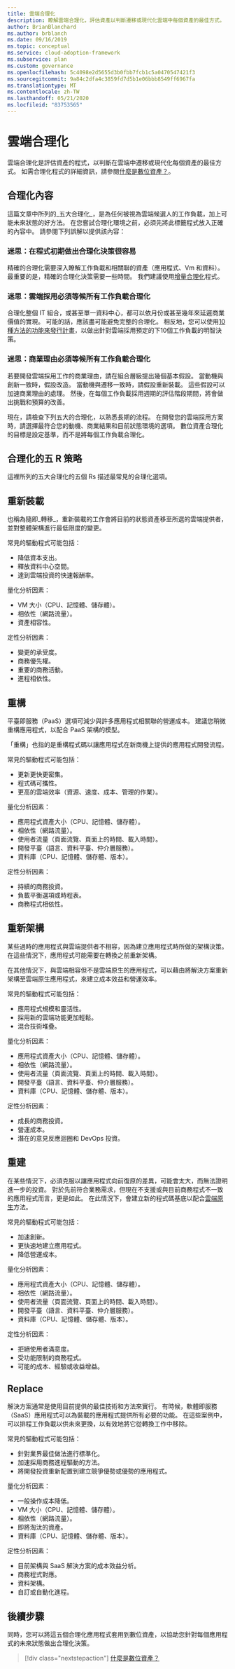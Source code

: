 ```yaml
---
title: 雲端合理化
description: 瞭解雲端合理化，評估資產以判斷遷移或現代化雲端中每個資產的最佳方式。
author: BrianBlanchard
ms.author: brblanch
ms.date: 09/16/2019
ms.topic: conceptual
ms.service: cloud-adoption-framework
ms.subservice: plan
ms.custom: governance
ms.openlocfilehash: 5c4098e2d5655d3b0fbb7fcb1c5a0470547421f3
ms.sourcegitcommit: 9a84c2dfa4c3859fd7d5b1e06bbb8549ff6967fa
ms.translationtype: MT
ms.contentlocale: zh-TW
ms.lasthandoff: 05/21/2020
ms.locfileid: "83753565"
---
```

# <a name="cloud-rationalization"></a>雲端合理化

雲端合理化是評估資產的程式，以判斷在雲端中遷移或現代化每個資產的最佳方式。 如需合理化程式的詳細資訊，請參閱[什麼是數位資產？](./index.md)。

## <a name="rationalization-context"></a>合理化內容

這篇文章中所列的_五大合理化_，是為任何被視為雲端候選人的工作負載，加上可能未來狀態的好方法。 在您嘗試合理化環境之前，必須先將此標籤程式放入正確的內容中。 請參閱下列誤解以提供該內容：

### <a name="myth-its-easy-to-make-rationalization-decisions-early-in-the-process"></a>迷思：在程式初期做出合理化決策很容易

 精確的合理化需要深入瞭解工作負載和相關聯的資產（應用程式、Vm 和資料）。 最重要的是，精確的合理化決策需要一些時間。 我們建議使用[增量合理化](./rationalize.md#incremental-rationalization)程式。

### <a name="myth-cloud-adoption-has-to-wait-for-all-workloads-to-be-rationalized"></a>迷思：雲端採用必須等候所有工作負載合理化

合理化整個 IT 組合，或甚至單一資料中心，都可以依月份或甚至幾年來延遲商業價值的實現。 可能的話，應該盡可能避免完整的合理化。 相反地，您可以使用[10 種方法的功能來發行計畫](./rationalize.md#release-planning)，以做出針對雲端採用預定的下10個工作負載的明智決策。

### <a name="myth-business-justification-has-to-wait-for-all-workloads-to-be-rationalized"></a>迷思：商業理由必須等候所有工作負載合理化

若要開發雲端採用工作的商業理由，請在組合層級提出幾個基本假設。 當動機與創新一致時，假設改造。 當動機與遷移一致時，請假設重新裝載。 這些假設可以加速商業理由的處理。 然後，在每個工作負載採用週期的評估階段期間，將會做出挑戰和預算的改善。

現在，請檢查下列五大的合理化，以熟悉長期的流程。 在開發您的雲端採用方案時，請選擇最符合您的動機、商業結果和目前狀態環境的選項。 數位資產合理化的目標是設定基準，而不是將每個工作負載合理化。

## <a name="the-five-rs-of-rationalization"></a>合理化的五 R 策略

這裡所列的五大合理化的五個 Rs 描述最常見的合理化選項。

## <a name="rehost"></a>重新裝載

也稱為隨即_轉移_，重新裝載的工作會將目前的狀態資產移至所選的雲端提供者，並對整體架構進行最低限度的變更。

常見的驅動程式可能包括：

- 降低資本支出。
- 釋放資料中心空間。
- 達到雲端投資的快速報酬率。

量化分析因素：

- VM 大小（CPU、記憶體、儲存體）。
- 相依性（網路流量）。
- 資產相容性。

定性分析因素：

- 變更的承受度。
- 商務優先權。
- 重要的商務活動。
- 進程相依性。

## <a name="refactor"></a>重構

平臺即服務（PaaS）選項可減少與許多應用程式相關聯的營運成本。 建議您稍微重構應用程式，以配合 PaaS 架構的模型。

「重構」也指的是重構程式碼以讓應用程式在新商機上提供的應用程式開發流程。

常見的驅動程式可能包括：

- 更新更快更密集。
- 程式碼可攜性。
- 更高的雲端效率（資源、速度、成本、管理的作業）。

量化分析因素：

- 應用程式資產大小（CPU、記憶體、儲存體）。
- 相依性（網路流量）。
- 使用者流量（頁面流覽、頁面上的時間、載入時間）。
- 開發平臺（語言、資料平臺、仲介層服務）。
- 資料庫（CPU、記憶體、儲存體、版本）。

定性分析因素：

- 持續的商務投資。
- 負載平衡選項或時程表。
- 商務程式相依性。

## <a name="rearchitect"></a>重新架構

某些過時的應用程式與雲端提供者不相容，因為建立應用程式時所做的架構決策。 在這些情況下，應用程式可能需要在轉換之前重新架構。

在其他情況下，與雲端相容但不是雲端原生的應用程式，可以藉由將解決方案重新架構至雲端原生應用程式，來建立成本效益和營運效率。

常見的驅動程式可能包括：

- 應用程式規模和靈活性。
- 採用新的雲端功能更加輕鬆。
- 混合技術堆疊。

量化分析因素：

- 應用程式資產大小（CPU、記憶體、儲存體）。
- 相依性（網路流量）。
- 使用者流量（頁面流覽、頁面上的時間、載入時間）。
- 開發平臺（語言、資料平臺、仲介層服務）。
- 資料庫（CPU、記憶體、儲存體、版本）。

定性分析因素：

- 成長的商務投資。
- 營運成本。
- 潛在的意見反應迴圈和 DevOps 投資。

## <a name="rebuild"></a>重建

在某些情況下，必須克服以讓應用程式向前復原的差異，可能會太大，而無法證明進一步的投資。 對於先前符合業務需求，但現在不支援或與目前商務程式不一致的應用程式而言，更是如此。 在此情況下，會建立新的程式碼基底以配合[雲端原生](https://azure.microsoft.com/overview/cloudnative)方法。

常見的驅動程式可能包括：

- 加速創新。
- 更快速地建立應用程式。
- 降低營運成本。

量化分析因素：

- 應用程式資產大小（CPU、記憶體、儲存體）。
- 相依性（網路流量）。
- 使用者流量（頁面流覽、頁面上的時間、載入時間）。
- 開發平臺（語言、資料平臺、仲介層服務）。
- 資料庫（CPU、記憶體、儲存體、版本）。

定性分析因素：

- 拒絕使用者滿意度。
- 受功能限制的商務程式。
- 可能的成本、經驗或收益增益。

## <a name="replace"></a>Replace

解決方案通常是使用目前提供的最佳技術和方法來實行。 有時候，軟體即服務（SaaS）應用程式可以為裝載的應用程式提供所有必要的功能。 在這些案例中，可以排程工作負載以供未來更換，以有效地將它從轉換工作中移除。

常見的驅動程式可能包括：

- 針對業界最佳做法進行標準化。
- 加速採用商務進程驅動的方法。
- 將開發投資重新配置到建立競爭優勢或優勢的應用程式。

量化分析因素：

- 一般操作成本降低。
- VM 大小（CPU、記憶體、儲存體）。
- 相依性（網路流量）。
- 即將淘汰的資產。
- 資料庫（CPU、記憶體、儲存體、版本）。

定性分析因素：

- 目前架構與 SaaS 解決方案的成本效益分析。
- 商務程式對應。
- 資料架構。
- 自訂或自動化進程。

## <a name="next-steps"></a>後續步驟

同時，您可以將這五個合理化應用程式套用到數位資產，以協助您針對每個應用程式的未來狀態做出合理化決策。

> [!div class="nextstepaction"]
> [什麼是數位資產？](./index.md)
